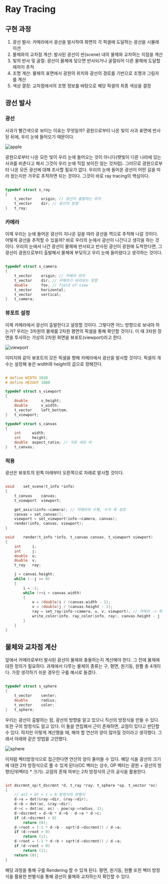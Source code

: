 # Ray Tracing

## 구현 과정

1. 광선 발사: 카메라에서 광선을 발사하여 화면의 각 픽셀에 도달하는 광선을 시뮬레이션
2. 물체와의 교차점 계산: 발사된 광선이 씬(scene) 내의 물체와 교차하는 지점을 계산
3. 빛의 반사 및 굴절: 광선이 물체에 닿으면 반사되거나 굴절되어 다른 물체에 도달할 때까지 추적
4. 조명 계산: 물체의 표면에서 광원의 위치와 광선의 경로를 기반으로 조명과 그림자를 계산
5. 색상 결정: 교차점에서의 조명 정보를 바탕으로 해당 픽셀의 최종 색상을 결정

## 광선 발사

### 광선
사과가 빨간색으로 보이는 이유는 무엇일까? 광원으로부터 나온 빛이 사과 표면에 반사된 뒤에, 우리 눈에 들어오기 때문이다. 

![apple](../images/apple.jpeg)

광원으로부터 나온 모든 빛이 우리 눈에 들어오는 것이 아니다(햇빛이 다른 나라에 있는 사과를 비춘다고 해서 그것이 우리 눈에 직접 보이진 않는 것처럼). 그러므로 광원으로부터 나온 모든 광선에 대해 조사할 필요가 없다. 우리의 눈에 들어온 광선이 어떤 길을 따라 왔는지만 거꾸로 추적하면 되는 것이다. 그것이 바로 ray tracing의 핵심이다.

```c

typedef struct s_ray
{
	t_vector	origin; // 광선이 출발하는 위치
	t_vector	dir; // 광선의 방향
}	t_ray;

```

### 카메라

이제 우리는 눈에 들어온 광선이 지나온 길을 따라 광선을 역으로 추적해 나갈 것이다. 어떻게 광선을 추적할 수 있을까? 바로 우리의 눈에서 광선이 나간다고 생각을 하는 것이다. 우리의 눈에서 나간 광선이 물체에 반사되고 반사된 광선이 광원에 도착한다면, 그 광선이 광원으로부터 출발해서 물체에 부딪히고 우리 눈에 들어왔다고 생각하는 것이다.

```c

typedef struct s_camera
{
	t_vector	origin; // 카메라 위치
	t_vector	dir; // 카메라가 바라보는 방향
	double		fov; // field of view
	t_vector	horizontal; 
	t_vector	vertical; 
}	t_camera;

```

### 뷰포트 설정

이제 카메라에서 광선이 출발한다고 설정할 것이다. 그렇다면 어느 방향으로 보내야 하는가? 우리는 3차원의 물체를 2차원 평면의 픽셀을 통해 확인할 것이다. 이 때 3차원 장면을 투사하는 가상의 2차원 화면을 뷰포트(viewport)라고 한다.  

![viewport](../images/viewport.png)

이미지와 같이 뷰포트의 모든 픽셀을 향해 카메라에서 광선을 발사할 것이다. 픽셀의 개수는 설정해 놓은 width와 height의 곱으로 정해진다. 

```c

# define WIDTH 1920
# define HEIGHT 1080

typedef struct s_viewport
{
	double		v_height;
	double		v_width;
	t_vector	left_bottom;
}	t_viewport;

typedef struct s_canvas
{
	int		width;
	int		height;
	double	aspect_ratio; // 가로 세로 비
}	t_canvas;

```


### 적용
광선은 뷰포트의 왼쪽 아래부터 오른쪽으로 차례로 발사할 것이다. 

```c

void	set_scene(t_info *info)
{
	t_canvas	canvas;
	t_viewport	viewport;

	get_axis(&info->camera); // 카메라의 수평, 수직 축 설정
	canvas = set_canvas();
	viewport = set_viewport(info->camera, canvas);
	render(info, canvas, viewport);
}

void	render(t_info *info, t_canvas canvas, t_viewport viewport)
{
	int		i;
	int		j;
	double	u;
	double	v;
	t_ray	ray;

	j = canvas.height;
	while (--j >= 0)
	{
		i = -1;
		while (++i < canvas.width)
		{
			u = (double)i / (canvas.width - 1);
			v = (double)j / (canvas.height - 1);
			ray = set_ray(info->camera, u, v, viewport); // 카메라 -> 픽셀 광선 설정
			write_color(info, ray_color(info, ray), canvas.height - j - 1, i);
		}
	}
}

```

## 물체와 교차점 계산

앞에서 카메라로부터 발사된 광선이 물체와 충돌하는지 계산해야 한다. 그 전에 물체에 대한 정의가 필요하다. 과제에서 다루는 물체의 종류는 구, 평면, 원기둥, 원뿔 총 4개이다. 가장 생각하기 쉬운 경우인 구를 예시로 들겠다.

```c

typedef struct s_sphere
{
	t_vector	center;
	double		radius;
	t_vector	color;
}	t_sphere;

```

우리는 광선이 출발하는 점, 광선의 방향을 알고 있으니 직선의 방정식을 만들 수 있다. 또한 구의 방정식도 알고 있다. 이 둘을 연립해서 근이 존재하면, 교점이 있다고 판단할 수 있다. 하지만 이렇게 계산했을 때, 해야 할 연산의 양이 많아질 것이라고 생각했다. 그래서 아래와 같은 방법을 고안했다. 

![sphere](../images/sphere.jpeg)

이처럼 벡터방정식으로 접근한다면 연산의 양이 줄어들 수 있다. 해당 식을 광선의 크기에 대한 2차 방정식으로 풀 수 있게 된다(OC 벡터는 상수, OP 벡터는 광원 + 광선의 방향(단위벡터) * 크기). 교점의 존재 여부는 2차 방정식의 근의 공식을 활용한다.

```c

int	dscrmnt_sp(t_dscrmnt *d, t_ray *ray, t_sphere *sp, t_vector *oc)
{
	// at2 + bt + c = 0 방정식의 판별식
	d->a = dot(&ray->dir, &ray->dir);
	d->b = dot(oc, &ray->dir);
	d->c = dot(oc, oc) - pow(sp->radius, 2);
	d->dscrmnt = d->b * d->b - d->a * d->c;
	if (d->dscrmnt < 0)
		return (0);
	d->root = (-1 * d->b - sqrt(d->dscrmnt)) / d->a;
	if (d->root > 0)
		return (1);
	d->root = (-1 * d->b + sqrt(d->dscrmnt)) / d->a;
	if (d->root > 0)
		return (1);
	return (0);
}

```

해당 과정을 통해 구를 Rendering 할 수 있게 된다. 평면, 원기둥, 원뿔 또한 벡터 방정식을 활용한 판별식을 통해 광선이 물체와 교차하는지 확인할 수 있다. 